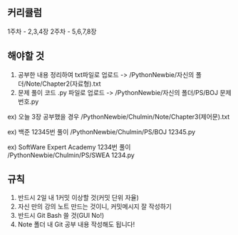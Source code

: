 

커리큘럼
-------------------
1주차 - 2,3,4장
2주차 - 5,6,7,8장


해야할 것
-----------------------------------------------------
1. 공부한 내용 정리하여 txt파일로 업로드
-> /PythonNewbie/자신의 폴더/Note/Chapter2(자료형).txt
2. 문제 풀이 코드 .py 파일로 업로드
-> /PythonNewbie/자신의 폴더/PS/BOJ 문제번호.py

ex) 오늘 3장 공부했을 경우
/PythonNewbie/Chulmin/Note/Chapter3(제어문).txt

ex) 백준 12345번 풀이
/PythonNewbie/Chulmin/PS/BOJ 12345.py

ex) SoftWare Expert Academy 1234번 풀이
/PythonNewbie/Chulmin/PS/SWEA 1234.py


규칙
----------------------------------------------------------
1. 반드시 2일 내 1커밋 이상할 것(커밋 단위 자율)
2. 자신 만의 강의 노트 만드는 것이니, 커밋메시지 잘 작성하기
2. 반드시 Git Bash 쓸 것(GUI No!)
3. Note 폴더 내 Git 공부 내용 작성해도 됩니다!

